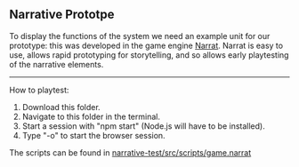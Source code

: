 ## Narrative Prototpe

To display the functions of the system we need an example unit for our prototype: this was developed in the game engine [Narrat](https://docs.narrat.dev/). Narrat is easy to use, allows rapid prototyping for storytelling, and so allows early playtesting of the narrative elements.

---

How to playtest:

1. Download this folder.
1. Navigate to this folder in the terminal.
1. Start a session with "npm start" (Node.js will have to be installed).
1. Type "-o" to start the browser session.

The scripts can be found in [narrative-test/src/scripts/game.narrat](narrative-test/src/scripts/game.narrat)
